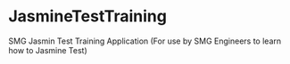 # JasmineTestTraining
SMG Jasmin Test Training Application (For use by SMG Engineers to learn how to Jasmine Test)
